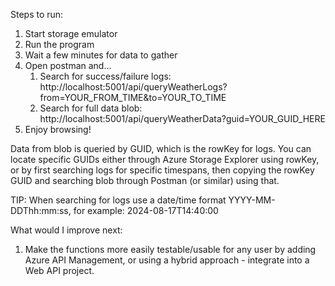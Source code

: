 Steps to run:

1) Start storage emulator
2) Run the program
3) Wait a few minutes for data to gather
4) Open postman and...
   1. Search for success/failure logs: http://localhost:5001/api/queryWeatherLogs?from=YOUR_FROM_TIME&to=YOUR_TO_TIME
   2. Search for full data blob: http://localhost:5001/api/queryWeatherData?guid=YOUR_GUID_HERE
5) Enjoy browsing!

Data from blob is queried by GUID, which is the rowKey for logs. You can locate specific GUIDs either through Azure Storage Explorer using rowKey, or by first searching logs for specific timespans, then copying the rowKey GUID and searching blob through Postman (or similar) using that.

TIP: When searching for logs use a date/time format YYYY-MM-DDThh:mm:ss, for example: 2024-08-17T14:40:00

What would I improve next:
1. Make the functions more easily testable/usable for any user by adding Azure API Management, or using a hybrid approach - integrate into a Web API project.
